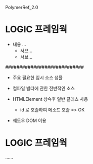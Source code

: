 PolymerRef_2.0

# LOGIC 프레임웍

 - 내용 ...
    + 서브...
    + 서브...



############################
 - 주요 필요한 임시 소스 샘플
 
 - 컴파일 빌더에 관한 전반적인 소스

 - HTMLElement 상속후 일반 클래스 사용
    + id 로 호출하여 메소드 호출 => OK
 
 - 쉐도우 DOM 이용

# LOGIC 프레임웍
......
